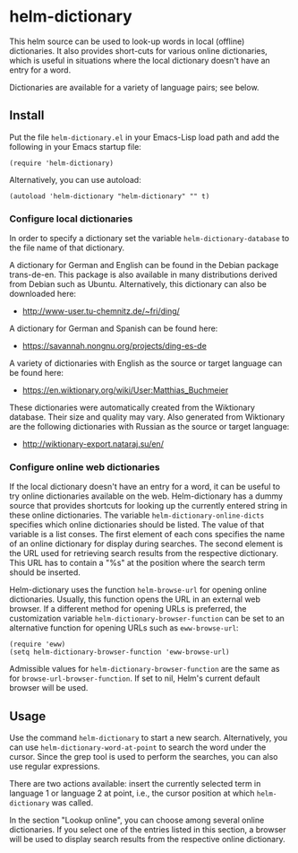helm-dictionary
===============

This helm source can be used to look-up words in local (offline) dictionaries.  It also provides short-cuts for various online dictionaries, which is useful in situations where the local dictionary doesn't have an entry for a word.

Dictionaries are available for a variety of language pairs; see below.

## Install

Put the file `helm-dictionary.el` in your Emacs-Lisp load path and add the following in your Emacs startup file:

    (require 'helm-dictionary)

Alternatively, you can use autoload:

    (autoload 'helm-dictionary "helm-dictionary" "" t)

### Configure local dictionaries

In order to specify a dictionary set the variable `helm-dictionary-database` to the file name of that dictionary.

A dictionary for German and English can be found in the Debian package trans-de-en.  This package is also available in many distributions derived from Debian such as Ubuntu.  Alternatively, this dictionary can also be downloaded here:

- http://www-user.tu-chemnitz.de/~fri/ding/

A dictionary for German and Spanish can be found here:

- https://savannah.nongnu.org/projects/ding-es-de

A variety of dictionaries with English as the source or target language can be found here:

- https://en.wiktionary.org/wiki/User:Matthias_Buchmeier

These dictionaries were automatically created from the Wiktionary database.  Their size and quality may vary.  Also generated from Wiktionary are the following dictionaries with Russian as the source or target language:

- http://wiktionary-export.nataraj.su/en/

### Configure online web dictionaries

If the local dictionary doesn't have an entry for a word, it can be useful to try online dictionaries available on the web.  Helm-dictionary has a dummy source that provides shortcuts for looking up the currently entered string in these online dictionaries.  The variable `helm-dictionary-online-dicts` specifies which online dictionaries should be listed.  The value of that variable is a list conses.  The first element of each cons specifies the name of an online dictionary for display during searches.  The second element is the URL used for retrieving search results from the respective dictionary.  This URL has to contain a "%s" at the position where the search term should be inserted.

Helm-dictionary uses the function `helm-browse-url` for opening online dictionaries.  Usually, this function opens the URL in an external web browser.  If a different method for opening URLs is preferred, the customization variable `helm-dictionary-browser-function` can be set to an alternative function for opening URLs such as `eww-browse-url`:

    (require 'eww)
    (setq helm-dictionary-browser-function 'eww-browse-url)

Admissible values for `helm-dictionary-browser-function` are the same as for `browse-url-browser-function`.  If set to nil, Helm's current default browser will be used.

## Usage

Use the command `helm-dictionary` to start a new search.  Alternatively, you can use `helm-dictionary-word-at-point` to search the word under the cursor.  Since the grep tool is used to perform the searches, you can also use regular expressions.

There are two actions available: insert the currently selected term in language 1 or language 2 at point, i.e., the cursor position at which `helm-dictionary` was called.

In the section "Lookup online", you can choose among several online dictionaries.  If you select one of the entries listed in this section, a browser will be used to display search results from the respective online dictionary.
